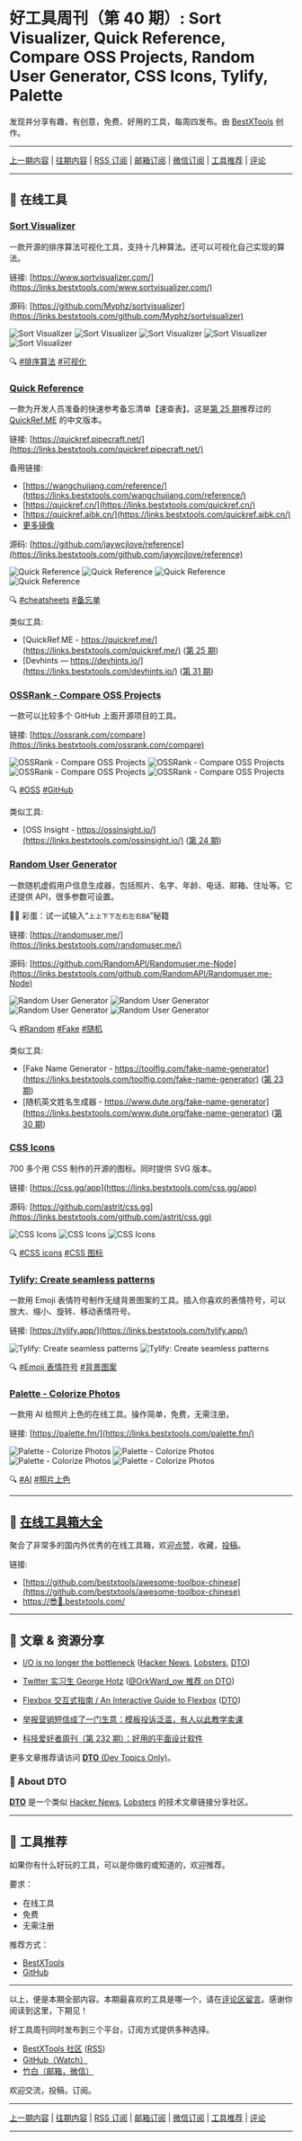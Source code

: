 # 好工具周刊（第 40 期）: Sort Visualizer, Quick Reference, Compare OSS Projects, Random User Generator, CSS Icons, Tylify, Palette

发现并分享有趣，有创意，免费、好用的工具，每周四发布。由 [BestXTools](https://www.bestxtools.com/) 创作。

---

[上一期内容](https://github.com/bestxtools/weekly-cn/blob/main/docs/issue-39.md) | [往期内容](https://github.com/bestxtools/weekly-cn) | [RSS 订阅](https://discuss-cn.bestxtools.com/t/weekly) | [邮箱订阅](https://bestxtools.zhubai.love/?subscribe=1) | [微信订阅](https://discuss-cn.bestxtools.com/d/5/2) | [工具推荐](https://discuss-cn.bestxtools.com/t/tools) | [评论](https://discuss-cn.bestxtools.com/d/102/3)

---

## 🌈 在线工具

### [Sort Visualizer](https://links.bestxtools.com/www.sortvisualizer.com/)

一款开源的排序算法可视化工具，支持十几种算法。还可以可视化自己实现的算法。

链接: [https://www.sortvisualizer.com/](https://links.bestxtools.com/www.sortvisualizer.com/)

源码: [https://github.com/Myphz/sortvisualizer](https://links.bestxtools.com/github.com/Myphz/sortvisualizer)

![Sort Visualizer](https://raw.githubusercontent.com/bestxtools/s1/main/images/2022-12-01-14-54-01.png)
![Sort Visualizer](https://raw.githubusercontent.com/bestxtools/s1/main/images/2022-12-01-14-54-02.png)
![Sort Visualizer](https://raw.githubusercontent.com/bestxtools/s1/main/images/2022-12-01-14-54-03.png)
![Sort Visualizer](https://raw.githubusercontent.com/bestxtools/s1/main/images/2022-12-01-14-54-04.png)
![Sort Visualizer](https://raw.githubusercontent.com/bestxtools/s1/main/images/2022-12-01-14-54-05.png)

🔍 [#排序算法](https://links.bestxtools.com/www.google.com/search?q=site%3Adiscuss-cn.bestxtools.com+%E6%8E%92%E5%BA%8F%E7%AE%97%E6%B3%95) [#可视化](https://links.bestxtools.com/www.google.com/search?q=site%3Adiscuss-cn.bestxtools.com+%E5%8F%AF%E8%A7%86%E5%8C%96)

### [Quick Reference](https://links.bestxtools.com/quickref.pipecraft.net/)

一款为开发人员准备的快速参考备忘清单【速查表】。这是[第 25 期](https://discuss-cn.bestxtools.com/d/65)推荐过的 [QuickRef.ME](https://links.bestxtools.com/quickref.me/) 的中文版本。

链接: [https://quickref.pipecraft.net/](https://links.bestxtools.com/quickref.pipecraft.net/)

备用链接:

- [https://wangchujiang.com/reference/](https://links.bestxtools.com/wangchujiang.com/reference/)
- [https://quickref.cn/](https://links.bestxtools.com/quickref.cn/)
- [https://quickref.aibk.cn/](https://links.bestxtools.com/quickref.aibk.cn/)
- [更多镜像](https://github.com/jaywcjlove/reference/tree/main#%E5%9B%BD%E5%86%85%E9%95%9C%E5%83%8F%E7%BD%91%E7%AB%99)

源码: [https://github.com/jaywcjlove/reference](https://links.bestxtools.com/github.com/jaywcjlove/reference)

![Quick Reference](https://raw.githubusercontent.com/bestxtools/s1/main/images/2022-12-01-01-25-01.png)
![Quick Reference](https://raw.githubusercontent.com/bestxtools/s1/main/images/2022-12-01-01-25-02.png)
![Quick Reference](https://raw.githubusercontent.com/bestxtools/s1/main/images/2022-12-01-01-25-03.png)
![Quick Reference](https://raw.githubusercontent.com/bestxtools/s1/main/images/2022-12-01-01-25-04.png)

🔍 [#cheatsheets](https://links.bestxtools.com/www.google.com/search?q=site%3Adiscuss-cn.bestxtools.com+cheatsheets) [#备忘单](https://links.bestxtools.com/www.google.com/search?q=site%3Adiscuss-cn.bestxtools.com+%E5%A4%87%E5%BF%98%E5%8D%95)

类似工具:

- [QuickRef.ME - https://quickref.me/](https://links.bestxtools.com/quickref.me/) ([第 25 期](https://discuss-cn.bestxtools.com/d/65))
- [Devhints — https://devhints.io/](https://links.bestxtools.com/devhints.io/) ([第 31 期](https://discuss-cn.bestxtools.com/d/80))

### [OSSRank - Compare OSS Projects](https://links.bestxtools.com/ossrank.com/compare)

一款可以比较多个 GitHub 上面开源项目的工具。

链接: [https://ossrank.com/compare](https://links.bestxtools.com/ossrank.com/compare)

![OSSRank - Compare OSS Projects](https://raw.githubusercontent.com/bestxtools/s1/main/images/2022-12-01-11-30-01.png)
![OSSRank - Compare OSS Projects](https://raw.githubusercontent.com/bestxtools/s1/main/images/2022-12-01-11-30-02.png)
![OSSRank - Compare OSS Projects](https://raw.githubusercontent.com/bestxtools/s1/main/images/2022-12-01-11-30-03.png)
![OSSRank - Compare OSS Projects](https://raw.githubusercontent.com/bestxtools/s1/main/images/2022-12-01-11-30-04.png)

🔍 [#OSS](https://links.bestxtools.com/www.google.com/search?q=site%3Adiscuss-cn.bestxtools.com+OSS) [#GitHub](https://links.bestxtools.com/www.google.com/search?q=site%3Adiscuss-cn.bestxtools.com+GitHub)

类似工具:

- [OSS Insight - https://ossinsight.io/](https://links.bestxtools.com/ossinsight.io/) ([第 24 期](https://discuss-cn.bestxtools.com/d/64))

### [Random User Generator](https://links.bestxtools.com/randomuser.me/)

一款随机虚假用户信息生成器，包括照片、名字、年龄、电话、邮箱、住址等。它还提供 API，很多参数可设置。

🌈🥚 彩蛋：试一试输入“`上上下下左右左右BA`”秘籍

链接: [https://randomuser.me/](https://links.bestxtools.com/randomuser.me/)

源码: [https://github.com/RandomAPI/Randomuser.me-Node](https://links.bestxtools.com/github.com/RandomAPI/Randomuser.me-Node)

![Random User Generator](https://raw.githubusercontent.com/bestxtools/s1/main/images/2022-12-01-12-00-01.png)
![Random User Generator](https://raw.githubusercontent.com/bestxtools/s1/main/images/2022-12-01-12-00-02.png)
![Random User Generator](https://raw.githubusercontent.com/bestxtools/s1/main/images/2022-12-01-12-00-03.png)
![Random User Generator](https://raw.githubusercontent.com/bestxtools/s1/main/images/2022-12-01-12-00-04.png)

🔍 [#Random](https://links.bestxtools.com/www.google.com/search?q=site%3Adiscuss-cn.bestxtools.com+Random) [#Fake](https://links.bestxtools.com/www.google.com/search?q=site%3Adiscuss-cn.bestxtools.com+Fake) [#随机](https://links.bestxtools.com/www.google.com/search?q=site%3Adiscuss-cn.bestxtools.com+%E9%9A%8F%E6%9C%BA)

类似工具:

- [Fake Name Generator - https://toolfig.com/fake-name-generator](https://links.bestxtools.com/toolfig.com/fake-name-generator) ([第 23 期](https://discuss-cn.bestxtools.com/d/61))
- [随机英文姓名生成器 - https://www.dute.org/fake-name-generator](https://links.bestxtools.com/www.dute.org/fake-name-generator) ([第 30 期](https://discuss-cn.bestxtools.com/d/78))

### [CSS Icons](https://links.bestxtools.com/css.gg/app)

700 多个用 CSS 制作的开源的图标。同时提供 SVG 版本。

链接: [https://css.gg/app](https://links.bestxtools.com/css.gg/app)

源码: [https://github.com/astrit/css.gg](https://links.bestxtools.com/github.com/astrit/css.gg)

![CSS Icons](https://raw.githubusercontent.com/bestxtools/s1/main/images/2022-11-30-17-43-01.png)
![CSS Icons](https://raw.githubusercontent.com/bestxtools/s1/main/images/2022-11-30-17-43-02.png)
![CSS Icons](https://raw.githubusercontent.com/bestxtools/s1/main/images/2022-11-30-17-43-03.png)

🔍 [#CSS icons](https://links.bestxtools.com/www.google.com/search?q=site%3Adiscuss-cn.bestxtools.com+CSS+icons) [#CSS 图标](https://links.bestxtools.com/www.google.com/search?q=site%3Adiscuss-cn.bestxtools.com+CSS+%E5%9B%BE%E6%A0%87)

### [Tylify: Create seamless patterns](https://links.bestxtools.com/tylify.app/)

一款用 Emoji 表情符号制作无缝背景图案的工具。插入你喜欢的表情符号，可以放大、缩小、旋转、移动表情符号。

链接: [https://tylify.app/](https://links.bestxtools.com/tylify.app/)

![Tylify: Create seamless patterns](https://raw.githubusercontent.com/bestxtools/s1/main/images/2022-11-30-18-04-01.png)
![Tylify: Create seamless patterns](https://raw.githubusercontent.com/bestxtools/s1/main/images/2022-11-30-18-04-02.png)

🔍 [#Emoji 表情符号](https://links.bestxtools.com/www.google.com/search?q=site%3Adiscuss-cn.bestxtools.com+Emoji+%E8%A1%A8%E6%83%85%E7%AC%A6%E5%8F%B7) [#背景图案](https://links.bestxtools.com/www.google.com/search?q=site%3Adiscuss-cn.bestxtools.com+%E8%83%8C%E6%99%AF%E5%9B%BE%E6%A1%88)

### [Palette - Colorize Photos](https://links.bestxtools.com/palette.fm/)

一款用 AI 给照片上色的在线工具。操作简单，免费，无需注册。

链接: [https://palette.fm/](https://links.bestxtools.com/palette.fm/)

![Palette - Colorize Photos](https://raw.githubusercontent.com/bestxtools/s1/main/images/2022-12-01-00-32-01.png)
![Palette - Colorize Photos](https://raw.githubusercontent.com/bestxtools/s1/main/images/2022-12-01-00-32-02.jpeg)
![Palette - Colorize Photos](https://raw.githubusercontent.com/bestxtools/s1/main/images/2022-12-01-00-32-03.png)
![Palette - Colorize Photos](https://raw.githubusercontent.com/bestxtools/s1/main/images/2022-12-01-00-32-04.jpeg)

🔍 [#AI](https://links.bestxtools.com/www.google.com/search?q=site%3Adiscuss-cn.bestxtools.com+AI) [#照片上色](https://links.bestxtools.com/www.google.com/search?q=site%3Adiscuss-cn.bestxtools.com+%E7%85%A7%E7%89%87%E4%B8%8A%E8%89%B2)

---

## 🧰 [在线工具箱大全](https://awesome-toolbox-chinese.bestxtools.com/)

聚合了非常多的国内外优秀的在线工具箱，欢迎[点赞](https://github.com/bestxtools/awesome-toolbox-chinese)，收藏，[投稿](https://github.com/bestxtools/awesome-toolbox-chinese/issues)。

链接:

- [https://github.com/bestxtools/awesome-toolbox-chinese](https://github.com/bestxtools/awesome-toolbox-chinese)
- [https://😎🧰.bestxtools.com/](https://😎🧰.bestxtools.com/)

---

## 🌈 文章 & 资源分享

- [I/O is no longer the bottleneck](https://links.bestxtools.com/benhoyt.com/writings/io-is-no-longer-the-bottleneck/) ([Hacker News](https://links.bestxtools.com/news.ycombinator.com/item?id=33751266), [Lobsters](https://links.bestxtools.com/lobste.rs/s/gwamzp/i_o_is_no_longer_bottleneck), [DTO](https://dto.pipecraft.net/s/4adihe/i_o_is_no_longer_bottleneck))

- [Twitter 实习生 George Hotz](https://links.bestxtools.com/catcoding.me/p/geohot/) ([@OrkWard_ow 推荐 on DTO](https://dto.pipecraft.net/s/qsxhmy/twitter_george_hotz))

- [Flexbox 交互式指南 / An Interactive Guide to Flexbox](https://links.bestxtools.com/www.joshwcomeau.com/css/interactive-guide-to-flexbox/) ([DTO](https://dto.pipecraft.net/s/ebw6dl/flexbox_interactive_guide_flexbox))

- [举报营销短信成了一门生意：模板投诉泛滥，有人以此教学卖课](https://links.bestxtools.com/www.thepaper.cn/newsDetail_forward_20945889)

- [科技爱好者周刊（第 232 期）：好用的平面设计软件](https://links.bestxtools.com/www.ruanyifeng.com/blog/2022/11/weekly-issue-232.html)

更多文章推荐请访问 [**DTO** (Dev Topics Only)](https://dto.pipecraft.net/)。

### 🦞 About DTO

[**DTO**](https://dto.pipecraft.net/about) 是一个类似 [Hacker News](https://news.ycombinator.com/), [Lobsters](https://lobste.rs/) 的技术文章链接分享社区。

---

## 🌈 工具推荐

如果你有什么好玩的工具，可以是你做的或知道的，欢迎推荐。

要求：

- 在线工具
- 免费
- 无需注册

推荐方式：

- [BestXTools](https://discuss-cn.bestxtools.com/d/8)
- [GitHub](https://github.com/bestxtools/weekly-cn/issues)

---

以上，便是本期全部内容。本期最喜欢的工具是哪一个，请在[评论区留言](https://discuss-cn.bestxtools.com/d/102/3)。感谢你阅读到这里，下期见！

好工具周刊同时发布到三个平台，订阅方式提供多种选择。

- [BestXTools 社区](https://discuss-cn.bestxtools.com/t/weekly) ([RSS](https://discuss-cn.bestxtools.com/atom/t/weekly/discussions))
- [GitHub（Watch）](https://github.com/bestxtools/weekly-cn)
- [竹白（邮箱，微信）](https://bestxtools.zhubai.love/?subscribe=1)

欢迎交流，投稿，订阅。

---

[上一期内容](https://github.com/bestxtools/weekly-cn/blob/main/docs/issue-39.md) | [往期内容](https://github.com/bestxtools/weekly-cn) | [RSS 订阅](https://discuss-cn.bestxtools.com/t/weekly) | [邮箱订阅](https://bestxtools.zhubai.love/?subscribe=1) | [微信订阅](https://discuss-cn.bestxtools.com/d/5/2) | [工具推荐](https://discuss-cn.bestxtools.com/t/tools) | [评论](https://discuss-cn.bestxtools.com/d/102/3)

---
